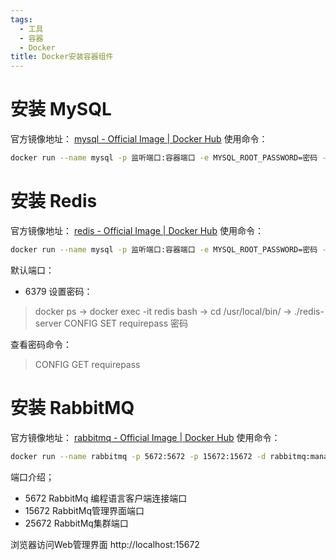 ```yaml
---
tags:
  - 工具
  - 容器
  - Docker
title: Docker安装容器组件
---
```

# 安装 MySQL
官方镜像地址：
[mysql - Official Image | Docker Hub](https://hub.docker.com/_/mysql)
使用命令：
``` bash
docker run --name mysql -p 监听端口:容器端口 -e MYSQL_ROOT_PASSWORD=密码 -d mysql:版本号[5.7|8.0] --character-set-server=utf8mb4 --collation-server=utf8mb4_unicode_ci
```

# 安装 Redis
官方镜像地址：
[redis - Official Image | Docker Hub](https://hub.docker.com/_/redis)
使用命令：
``` bash
docker run --name mysql -p 监听端口:容器端口 -e MYSQL_ROOT_PASSWORD=密码 -d mysql:版本号[5.7|8.0] --character-set-server=utf8mb4 --collation-server=utf8mb4_unicode_ci
```
默认端口：
- 6379
设置密码：
>docker ps -> docker exec -it redis bash -> cd /usr/local/bin/ -> ./redis-server
>CONFIG SET requirepass 密码

查看密码命令：
> CONFIG GET requirepass
# 安装 RabbitMQ
官方镜像地址：
[rabbitmq - Official Image | Docker Hub](https://hub.docker.com/_/rabbitmq)
使用命令：
``` bash
docker run --name rabbitmq -p 5672:5672 -p 15672:15672 -d rabbitmq:management
```
端口介绍；
- 5672 RabbitMq 编程语言客户端连接端口
- 15672 RabbitMq管理界面端口
- 25672 RabbitMq集群端口

浏览器访问Web管理界面
http://localhost:15672